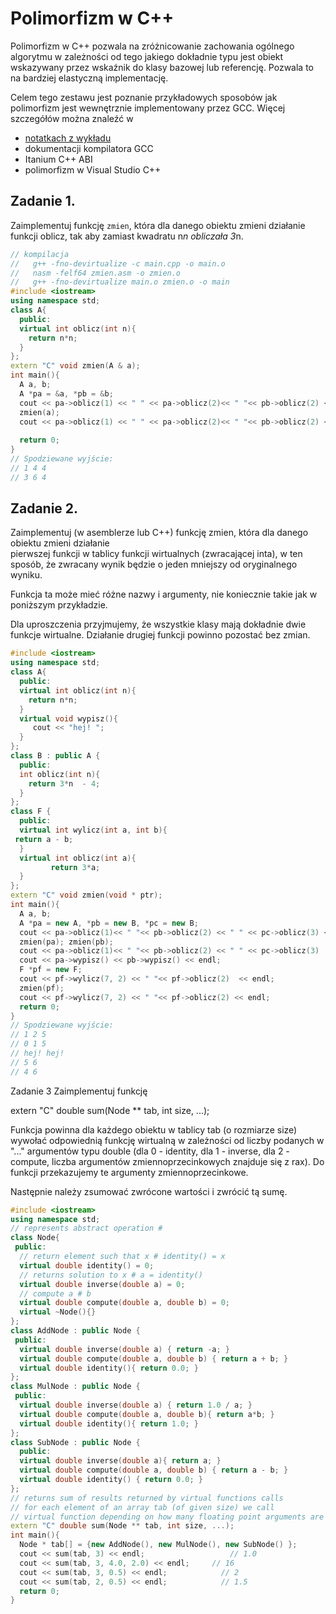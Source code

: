 # Polimorfizm w C++

Polimorfizm w C++ pozwala na zróżnicowanie zachowania ogólnego algorytmu 
w zależności od tego jakiego dokładnie typu jest obiekt wskazywany przez wskaźnik 
do klasy bazowej lub referencję. Pozwala to na bardziej elastyczną implementację.

Celem tego zestawu jest poznanie przykładowych sposobów jak polimorfizm 
jest wewnętrznie implementowany przez GCC. Więcej szczegółów można znaleźć w 
* [notatkach z wykładu](http://ww2.ii.uj.edu.pl/~kapela/pn/tableOfContent.php?lectureNumber=8) 
* dokumentacji kompilatora GCC
* Itanium C++ ABI
* polimorfizm w Visual Studio C++

## Zadanie 1.

Zaimplementuj  funkcję `zmien`, która dla danego obiektu zmieni działanie funkcji oblicz, 
tak aby zamiast kwadratu n*n obliczała 3*n. 

```cpp
// kompilacja 
//   g++ -fno-devirtualize -c main.cpp -o main.o
//   nasm -felf64 zmien.asm -o zmien.o
//   g++ -fno-devirtualize main.o zmien.o -o main
#include <iostream>
using namespace std;
class A{
  public:
  virtual int oblicz(int n){
    return n*n;
  }
};
extern "C" void zmien(A & a);
int main(){
  A a, b; 
  A *pa = &a, *pb = &b; 
  cout << pa->oblicz(1) << " " << pa->oblicz(2)<< " "<< pb->oblicz(2) << endl;
  zmien(a);
  cout << pa->oblicz(1) << " " << pa->oblicz(2)<< " "<< pb->oblicz(2) << endl;
   
  return 0;
}
// Spodziewane wyjście:
// 1 4 4
// 3 6 4
```

## Zadanie 2.

  Zaimplementuj (w asemblerze lub C++) funkcję zmien, która dla danego obiektu zmieni działanie  
pierwszej funkcji w tablicy funkcji wirtualnych (zwracającej inta), 
w ten sposób, że zwracany wynik będzie o jeden mniejszy od oryginalnego wyniku.  

Funkcja ta może mieć różne nazwy i argumenty, nie koniecznie takie jak w poniższym przykładzie.

Dla uproszczenia przyjmujemy, że wszystkie klasy mają dokładnie dwie funkcje wirtualne. 
Działanie drugiej funkcji powinno pozostać bez zmian.

```cpp
#include <iostream>
using namespace std;
class A{
  public:
  virtual int oblicz(int n){
    return n*n;
  }
  virtual void wypisz(){
     cout << "hej! ";
  }
};
class B : public A {
  public:
  int oblicz(int n){
    return 3*n  - 4;
  }
};
class F {
  public:
  virtual int wylicz(int a, int b){
 return a - b;
  }
  virtual int oblicz(int a){
         return 3*a;
  }
};
extern "C" void zmien(void * ptr);
int main(){
  A a, b; 
  A *pa = new A, *pb = new B, *pc = new B; 
  cout << pa->oblicz(1)<< " "<< pb->oblicz(2) << " " << pc->oblicz(3) << endl;
  zmien(pa); zmien(pb);
  cout << pa->oblicz(1)<< " "<< pb->oblicz(2) << " " << pc->oblicz(3)  << endl;
  cout << pa->wypisz() << pb->wypisz() << endl;
  F *pf = new F;
  cout << pf->wylicz(7, 2) << " "<< pf->oblicz(2)  << endl;
  zmien(pf);
  cout << pf->wylicz(7, 2) << " "<< pf->oblicz(2) << endl;
  return 0;
}
// Spodziewane wyjście:
// 1 2 5
// 0 1 5
// hej! hej!
// 5 6
// 4 6
```

Zadanie 3
Zaimplementuj funkcję 

extern "C" double sum(Node ** tab, int size, ...);

Funkcja powinna dla każdego obiektu w tablicy tab (o rozmiarze size) wywołać odpowiednią funkcję wirtualną w zależności od liczby podanych w "..." argumentów typu double (dla 0 - identity, dla 1 - inverse, dla 2 - compute, liczba argumentów zmiennoprzecinkowych znajduje się z rax). Do funkcji przekazujemy te argumenty zmiennoprzecinkowe. 

Następnie należy zsumować zwrócone wartości i zwrócić tą sumę.  

```cpp  
#include <iostream>
using namespace std;
// represents abstract operation #
class Node{
 public:
  // return element such that x # identity() = x
  virtual double identity() = 0;
  // returns solution to x # a = identity()
  virtual double inverse(double a) = 0;
  // compute a # b
  virtual double compute(double a, double b) = 0;
  virtual ~Node(){}
};
class AddNode : public Node {
 public:
  virtual double inverse(double a) { return -a; }
  virtual double compute(double a, double b) { return a + b; }
  virtual double identity(){ return 0.0; }
};
class MulNode : public Node {
 public:
  virtual double inverse(double a) { return 1.0 / a; }
  virtual double compute(double a, double b){ return a*b; }
  virtual double identity(){ return 1.0; }
};
class SubNode : public Node {
  public:
  virtual double inverse(double a){ return a; }
  virtual double compute(double a, double b) { return a - b; }
  virtual double identity() { return 0.0; }
};
// returns sum of results returned by virtual functions calls
// for each element of an array tab (of given size) we call
// virtual function depending on how many floating point arguments are given in ...
extern "C" double sum(Node ** tab, int size, ...);
int main(){
  Node * tab[] = {new AddNode(), new MulNode(), new SubNode() };
  cout << sum(tab, 3) << endl;                   // 1.0
  cout << sum(tab, 3, 4.0, 2.0) << endl;     // 16
  cout << sum(tab, 3, 0.5) << endl;            // 2
  cout << sum(tab, 2, 0.5) << endl;            // 1.5
  return 0;
}
```
